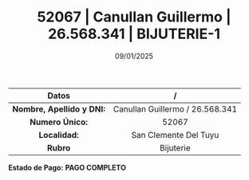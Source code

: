 ﻿---
title: 52067 | Canullan Guillermo | 26.568.341 | BIJUTERIE-1
date: 09/01/2025
draft: false
tags: ['san-clemente-del-tuyu', 'titular', 'bijuterie']
---

|          **Datos**          |  /  |
|:---------------------------:|:---:|
| **Nombre, Apellido y DNI:** | Canullan Guillermo / 26.568.341 |
|      **Numero Único:**      | 52067 |
|        **Localidad:**       | San Clemente Del Tuyu |
|          **Rubro**          | Bijuterie |

**Estado de Pago:** **PAGO COMPLETO**

